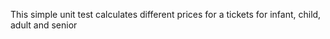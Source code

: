 This simple unit test calculates different prices for a tickets for infant, child, adult and senior
